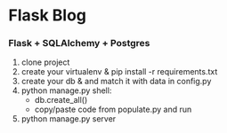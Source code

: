 # Flask Blog

### Flask + SQLAlchemy + Postgres

1. clone project
2. create your virtualenv & pip install -r requirements.txt
3. create your db & and match it with data in config.py
4. python manage.py shell:
    * db.create_all()
    * copy/paste code from populate.py and run
5. python manage.py server
